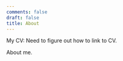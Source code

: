 ```yaml
---
comments: false
draft: false
title: About
---
```


My CV: Need to figure out how to link to CV.

About me.
